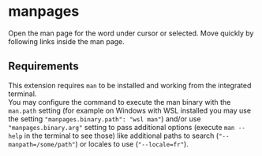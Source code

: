 # manpages 

Open the man page for the word under cursor or selected. Move quickly by following links inside the man page.

## Requirements

This extension requires `man` to be installed and working from the integrated terminal.  
You may configure the command to execute the man binary with the `man.path` setting (for example on Windows with WSL installed you may use the setting `"manpages.binary.path": "wsl man"`) and/or use `"manpages.binary.arg"` setting to pass additional options (execute `man --help` in the terminal to see those) like additional paths to search (`"--manpath=/some/path"`) or locales to use (`"--locale=fr"`).
